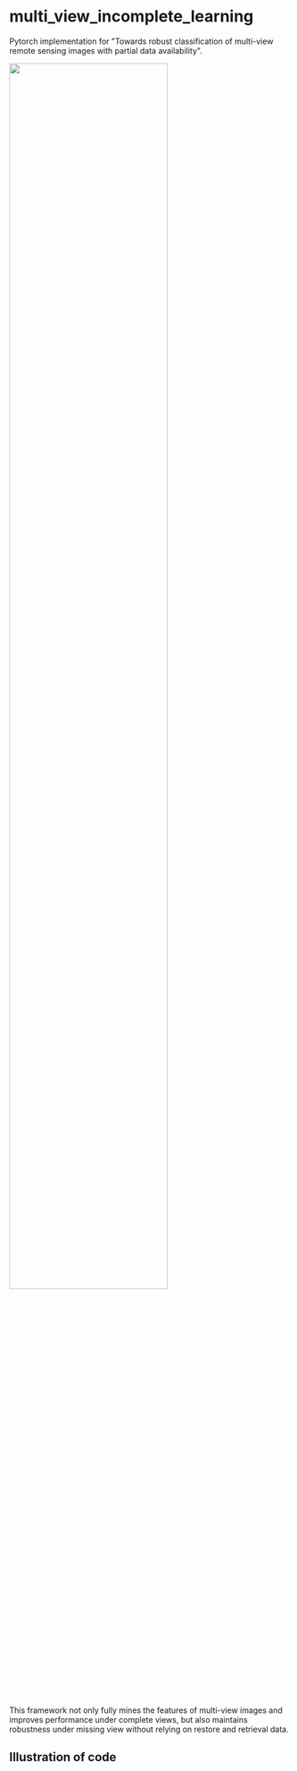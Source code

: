# multi_view_incomplete_learning
Pytorch implementation for "Towards robust classification of multi-view remote sensing images with partial data availability".

<img src="https://github.com/mfzhao1998/multi_view_incomplete_learning/blob/main/Framework.png" width="75%">

This framework not only fully mines the features of multi-view images and  improves performance under complete views, but also maintains robustness under missing view without relying on restore and retrieval data.

## Illustration of code
